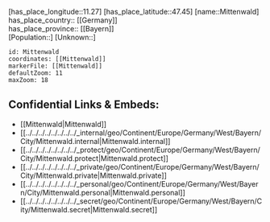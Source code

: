 ﻿---
location: [47.45,11.27] 
mapzoom: [7,12] 
mapmarker: city 
type: City
tags:
- geo/City


SpocWebEntityId: 32514
isDeleted: false
confidential: public

---
[has_place_longitude::11.27] 
[has_place_latitude::47.45] 
[name::Mittenwald] 
has_place_country:: [[Germany]]  
has_place_province:: [[Bayern]]  
[Population::] 
[Unknown::] 


```leaflet
id: Mittenwald
coordinates: [[Mittenwald]] 
markerFile: [[Mittenwald]] 
defaultZoom: 11 
maxZoom: 18
```


## Confidential Links & Embeds: 
- [[Mittenwald|Mittenwald]]  
- [[../../../../../../../../_internal/geo/Continent/Europe/Germany/West/Bayern/City/Mittenwald.internal|Mittenwald.internal]] 
- [[../../../../../../../../_protect/geo/Continent/Europe/Germany/West/Bayern/City/Mittenwald.protect|Mittenwald.protect]] 
- [[../../../../../../../../_private/geo/Continent/Europe/Germany/West/Bayern/City/Mittenwald.private|Mittenwald.private]] 
- [[../../../../../../../../_personal/geo/Continent/Europe/Germany/West/Bayern/City/Mittenwald.personal|Mittenwald.personal]] 
- [[../../../../../../../../_secret/geo/Continent/Europe/Germany/West/Bayern/City/Mittenwald.secret|Mittenwald.secret]] 
